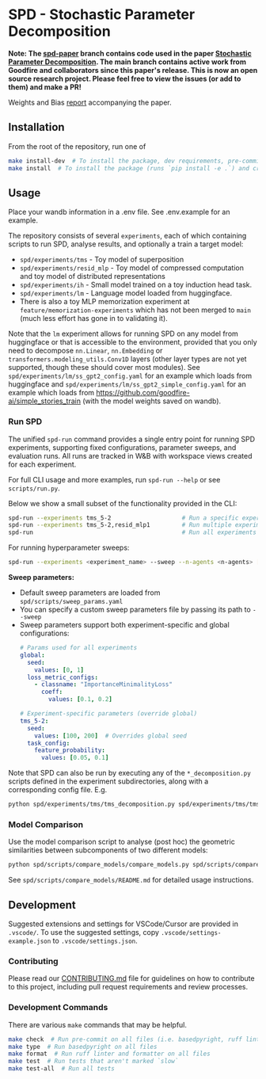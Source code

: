 # SPD - Stochastic Parameter Decomposition

**Note: The [spd-paper](https://github.com/goodfire-ai/spd/tree/spd-paper) branch contains code used in the paper [Stochastic Parameter Decomposition](https://arxiv.org/abs/2506.20790). The main branch contains active work from Goodfire and collaborators since this paper's release. This is now an open source
research project. Please feel free to view the issues (or add to them) and make a PR!**

Weights and Bias [report](https://wandb.ai/goodfire/spd-tms/reports/SPD-paper-report--VmlldzoxMzE3NzU0MQ) accompanying the paper.

## Installation
From the root of the repository, run one of

```bash
make install-dev  # To install the package, dev requirements, pre-commit hooks, and create user files
make install  # To install the package (runs `pip install -e .`) and create user files
```

## Usage
Place your wandb information in a .env file. See .env.example for an example.

The repository consists of several `experiments`, each of which containing scripts to run SPD,
analyse results, and optionally a train a target model:
- `spd/experiments/tms` - Toy model of superposition
- `spd/experiments/resid_mlp` - Toy model of compressed computation and toy model of distributed
  representations
- `spd/experiments/ih` - Small model trained on a toy induction head task.
- `spd/experiments/lm` - Language model loaded from huggingface.
- There is also a toy MLP memorization experiment at `feature/memorization-experiments` which has
  not been merged to `main` (much less effort has gone in to validating it).

Note that the `lm` experiment allows for running SPD on any model from huggingface or that is
accessible to the environment, provided that you only need to decompose `nn.Linear`, `nn.Embedding`
or `transformers.modeling_utils.Conv1D` layers (other layer types are not yet supported, though
these should cover most modules). See `spd/experiments/lm/ss_gpt2_config.yaml` for an example which
loads from huggingface and `spd/experiments/lm/ss_gpt2_simple_config.yaml` for an example which
loads from https://github.com/goodfire-ai/simple_stories_train (with the model weights saved on
wandb).

### Run SPD

The unified `spd-run` command provides a single entry point for running SPD experiments, supporting
fixed configurations, parameter sweeps, and evaluation runs. All runs are tracked in W&B with
workspace views created for each experiment.

For full CLI usage and more examples, run `spd-run --help` or see `scripts/run.py`.

Below we show a small subset of the functionality provided in the CLI:
```bash
spd-run --experiments tms_5-2                    # Run a specific experiment
spd-run --experiments tms_5-2,resid_mlp1         # Run multiple experiments
spd-run                                          # Run all experiments
```

For running hyperparameter sweeps:

```bash
spd-run --experiments <experiment_name> --sweep --n-agents <n-agents> [--cpu]
```

**Sweep parameters:**
- Default sweep parameters are loaded from `spd/scripts/sweep_params.yaml`
- You can specify a custom sweep parameters file by passing its path to `--sweep`
- Sweep parameters support both experiment-specific and global configurations:
  ```yaml
  # Params used for all experiments
  global:
    seed:
      values: [0, 1]
    loss_metric_configs:
      - classname: "ImportanceMinimalityLoss"
        coeff:
          values: [0.1, 0.2]

  # Experiment-specific parameters (override global)
  tms_5-2:
    seed:
      values: [100, 200]  # Overrides global seed
    task_config:
      feature_probability:
        values: [0.05, 0.1]
  ```

Note that SPD can also be run by executing any of the `*_decomposition.py` scripts defined in the experiment
subdirectories, along with a corresponding config file. E.g.
```bash
python spd/experiments/tms/tms_decomposition.py spd/experiments/tms/tms_5-2_config.yaml
```

### Model Comparison

Use the model comparison script to analyse (post hoc) the geometric similarities between subcomponents of two different models:

```bash
python spd/scripts/compare_models/compare_models.py spd/scripts/compare_models/compare_models_config.yaml
```

See `spd/scripts/compare_models/README.md` for detailed usage instructions.

## Development

Suggested extensions and settings for VSCode/Cursor are provided in `.vscode/`. To use the suggested
settings, copy `.vscode/settings-example.json` to `.vscode/settings.json`.

### Contributing

Please read our [CONTRIBUTING.md](CONTRIBUTING.md) file for guidelines on how to contribute to this project, including pull request requirements and review processes.

### Development Commands

There are various `make` commands that may be helpful.

```bash
make check  # Run pre-commit on all files (i.e. basedpyright, ruff linter, and ruff formatter)
make type  # Run basedpyright on all files
make format  # Run ruff linter and formatter on all files
make test  # Run tests that aren't marked `slow`
make test-all  # Run all tests
```
